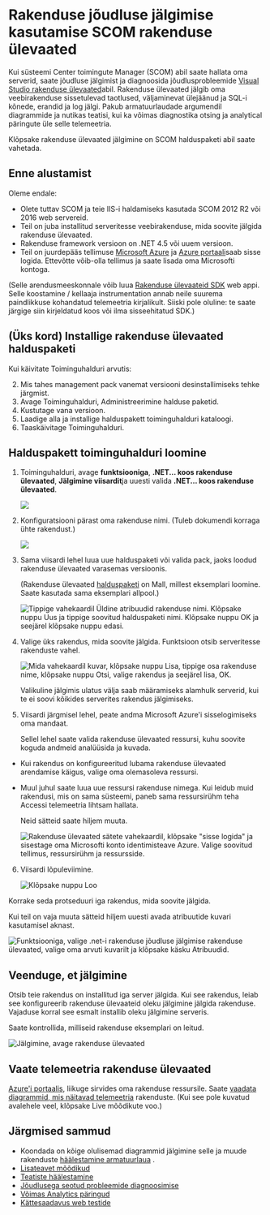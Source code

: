 <properties 
    pageTitle="SCOM integreerimine rakenduse ülevaated | Microsoft Azure'i" 
    description="Kui olete SCOM kasutaja, jõudluse jälgimist ja diagnoosimine probleeme rakenduse ülevaated. Täielik armatuurlaudade, nutikas teatised, võimsaid diagnostikatööriistu ja analüüsi päringud." 
    services="application-insights" 
    documentationCenter=""
    authors="alancameronwills" 
    manager="douge"/>

<tags 
    ms.service="application-insights" 
    ms.workload="tbd" 
    ms.tgt_pltfrm="ibiza" 
    ms.devlang="na" 
    ms.topic="article" 
    ms.date="08/12/2016" 
    ms.author="awills"/>
 
# <a name="application-performance-monitoring-using-application-insights-for-scom"></a>Rakenduse jõudluse jälgimise kasutamise SCOM rakenduse ülevaated

Kui süsteemi Center toimingute Manager (SCOM) abil saate hallata oma serverid, saate jõudluse jälgimist ja diagnoosida jõudlusprobleemide [Visual Studio rakenduse ülevaated](app-insights-asp-net.md)abil. Rakenduse ülevaated jälgib oma veebirakenduse sissetulevad taotlused, väljaminevat ülejäänud ja SQL-i kõnede, erandid ja log jälgi. Pakub armatuurlaudade argumendil diagrammide ja nutikas teatisi, kui ka võimas diagnostika otsing ja analytical päringute üle selle telemeetria. 

Klõpsake rakenduse ülevaated jälgimine on SCOM halduspaketi abil saate vahetada.

## <a name="before-you-start"></a>Enne alustamist

Oleme endale:

* Olete tuttav SCOM ja teie IIS-i haldamiseks kasutada SCOM 2012 R2 või 2016 web servereid.
* Teil on juba installitud serveritesse veebirakenduse, mida soovite jälgida rakenduse ülevaated.
* Rakenduse framework versioon on .NET 4.5 või uuem versioon.
* Teil on juurdepääs tellimuse [Microsoft Azure](https://azure.com) ja [Azure portaali](https://portal.azure.com)saab sisse logida. Ettevõtte võib-olla tellimus ja saate lisada oma Microsofti kontoga.

(Selle arendusmeeskonnale võib luua [Rakenduse ülevaateid SDK](app-insights-asp-net.md) web appi. Selle koostamine / kellaaja instrumentation annab neile suurema paindlikkuse kohandatud telemeetria kirjalikult. Siiski pole oluline: te saate järgige siin kirjeldatud koos või ilma sisseehitatud SDK.)

## <a name="one-time-install-application-insights-management-pack"></a>(Üks kord) Installige rakenduse ülevaated halduspaketi

Kui käivitate Toiminguhalduri arvutis:

2. Mis tahes management pack vanemat versiooni desinstallimiseks tehke järgmist.
 1. Avage Toiminguhalduri, Administreerimine halduse paketid. 
 2. Kustutage vana versioon.
1. Laadige alla ja installige halduspakett toiminguhalduri kataloogi.
2. Taaskäivitage Toiminguhalduri.


## <a name="create-a-management-pack"></a>Halduspakett toiminguhalduri loomine

1. Toiminguhalduri, avage **funktsiooniga**, **.NET... koos rakenduse ülevaated**, **Jälgimine viisardit**ja uuesti valida **.NET... koos rakenduse ülevaated**.

    ![](./media/app-insights-scom/020.png)

2. Konfiguratsiooni pärast oma rakenduse nimi. (Tuleb dokumendi korraga ühte rakendust.)
    
    ![](./media/app-insights-scom/030.png)

3. Sama viisardi lehel luua uue halduspaketi või valida pack, jaoks loodud rakenduse ülevaated varasemas versioonis.

     (Rakenduse ülevaated [halduspaketi](https://technet.microsoft.com/library/cc974491.aspx) on Mall, millest eksemplari loomine. Saate kasutada sama eksemplari allpool.)


    ![Tippige vahekaardil Üldine atribuudid rakenduse nimi. Klõpsake nuppu Uus ja tippige soovitud halduspaketi nimi. Klõpsake nuppu OK ja seejärel klõpsake nuppu edasi.](./media/app-insights-scom/040.png)

4. Valige üks rakendus, mida soovite jälgida. Funktsioon otsib serveritesse rakenduste vahel.

    ![Mida vahekaardil kuvar, klõpsake nuppu Lisa, tippige osa rakenduse nime, klõpsake nuppu Otsi, valige rakendus ja seejärel lisa, OK.](./media/app-insights-scom/050.png)

    Valikuline jälgimis ulatus välja saab määramiseks alamhulk serverid, kui te ei soovi kõikides serverites rakendus jälgimiseks.

5. Viisardi järgmisel lehel, peate andma Microsoft Azure'i sisselogimiseks oma mandaat.

    Sellel lehel saate valida rakenduse ülevaated ressursi, kuhu soovite koguda andmeid analüüsida ja kuvada. 

 * Kui rakendus on konfigureeritud lubama rakenduse ülevaated arendamise käigus, valige oma olemasoleva ressursi.
 * Muul juhul saate luua uue ressursi rakenduse nimega. Kui leidub muid rakendusi, mis on sama süsteemi, paneb sama ressursirühm teha Accessi telemeetria lihtsam hallata.

    Neid sätteid saate hiljem muuta.

    ![Rakenduse ülevaated sätete vahekaardil, klõpsake "sisse logida" ja sisestage oma Microsofti konto identimisteave Azure. Valige soovitud tellimus, ressursirühm ja ressursside.](./media/app-insights-scom/060.png)

6. Viisardi lõpuleviimine.

    ![Klõpsake nuppu Loo](./media/app-insights-scom/070.png)
    
Korrake seda protseduuri iga rakendus, mida soovite jälgida.

Kui teil on vaja muuta sätteid hiljem uuesti avada atribuutide kuvari kasutamisel aknast.

![Funktsiooniga, valige .net-i rakenduse jõudluse jälgimise rakenduse ülevaated, valige oma arvuti kuvarilt ja klõpsake käsku Atribuudid.](./media/app-insights-scom/080.png)

## <a name="verify-monitoring"></a>Veenduge, et jälgimine

Otsib teie rakendus on installitud iga server jälgida. Kui see rakendus, leiab see konfigureerib rakenduse ülevaateid oleku jälgimine jälgida rakenduse. Vajaduse korral see esmalt installib oleku jälgimine serveris.

Saate kontrollida, milliseid rakenduse eksemplari on leitud.

![Jälgimine, avage rakenduse ülevaated](./media/app-insights-scom/100.png)


## <a name="view-telemetry-in-application-insights"></a>Vaate telemeetria rakenduse ülevaated

[Azure'i portaalis](https://portal.azure.com), liikuge sirvides oma rakenduse ressursile. Saate [vaadata diagrammid, mis näitavad telemeetria](app-insights-dashboards.md) rakenduste. (Kui see pole kuvatud avalehele veel, klõpsake Live mõõdikute voo.)


## <a name="next-steps"></a>Järgmised sammud

* Koondada on kõige olulisemad diagrammid jälgimine selle ja muude rakenduste [häälestamine armatuurlaua](app-insights-dashboards.md) .
* [Lisateavet mõõdikud](app-insights-metrics-explorer.md)
* [Teatiste häälestamine](app-insights-alerts.md)
* [Jõudlusega seotud probleemide diagnoosimise](app-insights-detect-triage-diagnose.md)
* [Võimas Analytics päringud](app-insights-analytics.md)
* [Kättesaadavus web testide](app-insights-monitor-web-app-availability.md)
